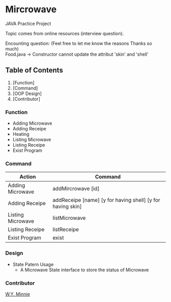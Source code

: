 # Mircrowave
JAVA Practice Project

Topic comes from online resources (interview question).

Encounting question: (Feel free to let me know the reasons Thanks so much)  
Food.java -> Constructor cannot update the attribut 'skin' and 'shell'

## Table of Contents
1. [Function]
2. [Command]
3. [OOP Design]
4. [Contributor]

### Function
- Adding Microwave
- Adding Receipe
- Heating
- Listing Microwave
- Listing Receipe
- Exist Program

### Command
| Action                | Command                                                           |
| --------------------- | ----------------------------------------------------------------- |
| Adding Microwave      | addMircrowave [id]                                                |
| Adding Receipe        | addReceipe [name] [y for having shell] [y for having skin]        |
| Listing Microwave     | listMicrowave                                                     |
| Listing Receipe       | listReceipe                                                       |
| Exist Program         | exist                                                             |                

### Design
- State Patern Usage
  - A Microwave State interface to store the status of Microwave


### Contributor
[W.Y. Minnie](https://github.com/MinnieWY)
